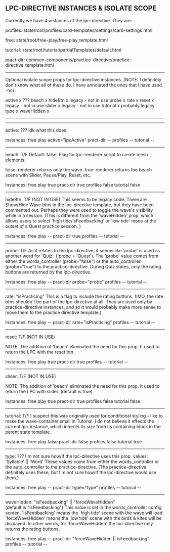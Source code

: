 LPC-DIRECTIVE INSTANCES & ISOLATE SCOPE
---------------------------------------
Currently we have 4 instances of the lpc-directive.
They are:

  profiles: state/root/profiles/card-templates/settings/card-settings.html

  free: state/root/free-play/free-play_template.html

  tutorial: state/root/tutorial/partialTemplates/default.html

  pract-dir: common-components/practice-directive/practice-directive_template.html

---------------------------------------
Optional isolate scope props for lpc-directive instances.
(NOTE: I definitely don't know what all of these do. I have annotated the ones that I have used. -hc)

  active      x ???
  beach       x
  hideBtn     x legacy - not in use
  probe       x
  rate        x
  reset       x legacy - not in use
  slider      x legacy - not in use
  tutorial    x probably legacy
  type        x
  waveHidden  x

---------------------------  
---------------------------
active: ???
  idk what this does

  Instances:
    free play   active="lpcActive"
    pract-dir   --
    profiles    --
    tutorial    --


  ---------------------------
  beach: T/F  Default: false.
  Flag for lpc-renderer script to create mesh elements.

  false: renderer returns only the wave.
  true: renderer returns the beach scene with Slider, Pause/Play, Reset, etc.

  Instances:
    free play   true
    pract-dir   true
    profiles    false
    tutorial    false


  ---------------------------
  hideBtn: T/F 	(NOT IN USE)
  This seems to be legacy code. There are Show/Hide Wave btns in the lpc-directive template, but they have been commented out. Perhaps they were used to toggle the wave's visibility while in a session. (This is different from the 'waveHidden' prop, which allows users to select 'high tide/isFeedbacking' or 'low tide' mode at the outset of a Quest practice session. )

  Instances:
    free play   --
    pract-dir   true
    profiles    --
    tutorial    --


---------------------------
probe: T/F
  As it relates to the lpc-directive, it seems like 'probe' is used as another word for 'Quiz'. (!probe = 'Quest'). The 'probe' value comes from
  either the words_controller (probe="false") or the auto_controller (probe="true") to the practice-directive.
  During Quiz states, only the rating buttons are returned by the lpc-directive.

  Instances:
    free play   --
    pract-dir   probe="probe"
    profiles    --
    tutorial    --


---------------------------
rate: "isPracticing"
  This is a flag to include the rating buttons. (IMO, the rate btns shouldn't be part of the lpc-directive at all. They are used only by practice-directive instances, and so it would probably make more sense to move them to the practice directive template.)

  Instances:
    free play   --
    pract-dir   rate="isPracticing"
    profiles    --
    tutorial    --

---------------------------
reset: T/F 	(NOT IN USE)

  NOTE: The addition of 'beach' eliminated the need for this prop.
  It used to return the LPC with the reset btn.

  Instances:
    free play   true
    pract-dir   true
    profiles    --
    tutorial    --


---------------------------
slider: T/F 	(NOT IN USE)

  NOTE: The addition of 'beach' eliminated the need for this prop.
  It used to return the LPC with slider.  (default is true)

  Instances:
    free play   true
    pract-dir   true
    profiles    false
    tutorial    false


---------------------------
tutorial: T/F
  I suspect this was originally used for conditional styling - like to make the wave-container small in Tutorial. I do not believe it effects the current lpc-instance, which inherits its size from its containing block in the parent state template.

  Instances:
    free play   false
    pract-dir   false
    profiles    false
    tutorial    true


---------------------------
type: ??? I'm not sure how/if the lpc-directive uses this prop.
  values: 'Syllable' || 'Word'
  These values come from either the words_controller or the auto_controller to the practice-directive. (The practice-directive definitely uses these, but I'm not sure how/if the lpc-directive would use them.)

  Instances:
    free play   --
    pract-dir   type="type"
    profiles    --
    tutorial    --


---------------------------
waveHidden: "isFeedbacking" || "forceWaveHidden"  
(default is "isFeedbacking")
  This value is set in the words_controller config screen.
  'isFeedbacking' means the 'high tide' scene with the wave will load. 'forceWaveHidden' means the 'low tide' scene with the birds & kites will be displayed. In other words, for 'forceWaveHidden' the lpc-directive only returns the rating buttons.

  Instances:
    free play   --
    pract-dir   "forceWaveHidden || isFeedbacking"
    profiles    --
    tutorial    --
